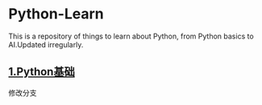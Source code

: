 # Python-Learn
This is a repository of things to learn about Python, from Python basics to AI.Updated irregularly.

## [1.Python基础](1.Python基础)

修改分支